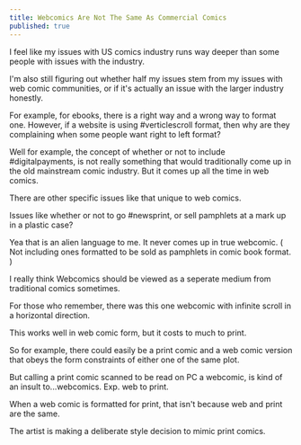 ```yaml
---
title: Webcomics Are Not The Same As Commercial Comics
published: true
---
```

I feel like my issues with US comics industry runs way deeper than some people with issues with the industry.

I'm also still figuring out whether half my issues stem from my issues with web comic communities, or if it's actually an issue with the larger industry honestly.

For example, for ebooks, there is a right way and a wrong way to format one. However, if a website is using #verticlescroll format, then why are they complaining when some people want right to left format?

Well for example, the concept of whether or not to include #digitalpayments, is not really something that would traditionally come up in the old mainstream comic industry. But it comes up all the time in web comics.

There are other specific issues like that unique to web comics.

Issues like whether or not to go #newsprint, or sell pamphlets at a mark up in a plastic case?

Yea that is an alien language to me. It never comes up in true webcomic. ( Not including ones formatted to be sold as pamphlets in comic book format. )

I really think Webcomics should be viewed as a seperate medium from traditional comics sometimes.

For those who remember, there was this one webcomic with infinite scroll in a horizontal direction.

This works well in web comic form, but it costs to much to print.

So for example, there could easily be a print comic and a web comic version that obeys the form constraints of either one of the same plot.

But calling a print comic scanned to be read on PC a webcomic, is kind of an insult to...webcomics. Exp. web to print.

When a web comic is formatted for print, that isn't because web and print are the same.

The artist is making a deliberate style decision to mimic print comics.

